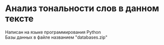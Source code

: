 # Анализ тональности слов в данном тексте
Написан на языке программирования Python </br>
Базы данных в файле названием "databases.zip"
